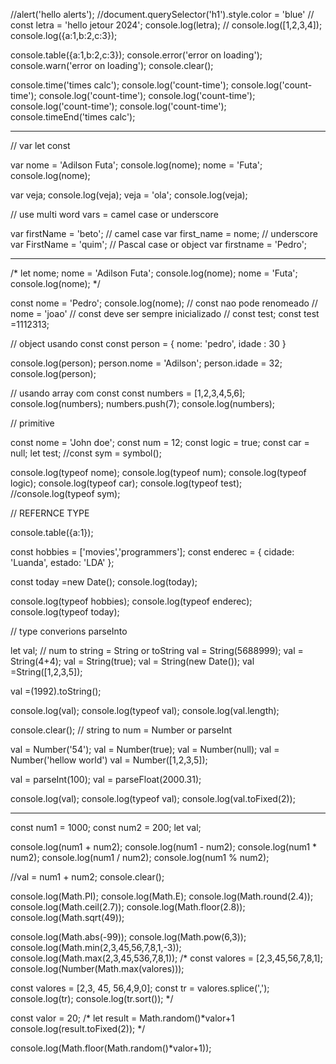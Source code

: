 //alert('hello alerts');
//document.querySelector('h1').style.color = 'blue'
// const letra = 'hello jetour 2024'; console.log(letra);
// console.log([1,2,3,4]); console.log({a:1,b:2,c:3});

console.table({a:1,b:2,c:3});
console.error('error on loading');
console.warn('error on loading');
console.clear();

console.time('times calc');
  console.log('count-time');
  console.log('count-time');
  console.log('count-time');
  console.log('count-time');
  console.log('count-time');
  console.log('count-time');
console.timeEnd('times calc');

----------------------

// var let const 

var nome = 'Adilson Futa';
console.log(nome);
nome = 'Futa';
console.log(nome);

var veja;
console.log(veja);
veja = 'ola';
console.log(veja);

// use multi word vars = camel case or underscore

var firstName = 'beto'; // camel case
var first_name = nome; //  underscore
var FirstName = 'quim'; // Pascal case or object
var firstname = 'Pedro';

----------------------

/*
let nome;
nome = 'Adilson Futa';
console.log(nome);
nome = 'Futa';
console.log(nome);
*/

const nome = 'Pedro';
console.log(nome);
 // const nao pode renomeado
 // nome = 'joao'
// const deve ser sempre inicializado
// const test; const test =1112313;

// object usando const 
const person = {
  nome: 'pedro',
  idade : 30
}

console.log(person);
  person.nome = 'Adilson';
  person.idade = 32;
console.log(person);

// usando array com const 
  const numbers = [1,2,3,4,5,6];
console.log(numbers);
  numbers.push(7);
console.log(numbers);


// primitive 

const nome = 'John doe';
const num = 12;
const logic = true;
const car = null;
let test;
//const sym = symbol();

console.log(typeof nome);
console.log(typeof num);
console.log(typeof logic);
console.log(typeof car);
console.log(typeof test);
//console.log(typeof sym);

// REFERNCE TYPE

console.table({a:1});

const hobbies = ['movies','programmers'];
const enderec = {
  cidade: 'Luanda',
  estado: 'LDA'
};

const today =new Date();
console.log(today);


console.log(typeof hobbies);
console.log(typeof enderec);
console.log(typeof today);



// type converions  parseInto

let val; 
// num to string = String or toString 
val = String(5688999);
val = String(4+4);
val = String(true);
val = String(new Date());
val =String([1,2,3,5]);

val =(1992).toString();

console.log(val);
console.log(typeof val);
console.log(val.length);

console.clear();
// string to num  = Number or parseInt

val = Number('54');
val = Number(true);
val = Number(null);
val = Number('hellow world')
val = Number([1,2,3,5]);

val = parseInt(100);
val = parseFloat(2000.31);


console.log(val);
console.log(typeof val);
console.log(val.toFixed(2));

----------------------


const num1 = 1000;
const num2 = 200;
let val;

console.log(num1 + num2);
console.log(num1 - num2);
console.log(num1 * num2);
console.log(num1 / num2);
console.log(num1 % num2);

//val = num1 + num2;
console.clear();

console.log(Math.PI);
console.log(Math.E);
console.log(Math.round(2.4));
console.log(Math.ceil(2.7));
console.log(Math.floor(2.8));
console.log(Math.sqrt(49));

console.log(Math.abs(-99));
console.log(Math.pow(6,3));
console.log(Math.min(2,3,45,56,7,8,1,-3));
console.log(Math.max(2,3,45,536,7,8,1));
/*
const valores = [2,3,45,56,7,8,1];
console.log(Number(Math.max(valores)));

const valores = [2,3, 45, 56,4,9,0];
const tr = valores.splice(',');
console.log(tr);
console.log(tr.sort());
*/

const valor = 20;
/* 
let result = Math.random()*valor+1
console.log(result.toFixed(2));
*/

console.log(Math.floor(Math.random()*valor+1));


